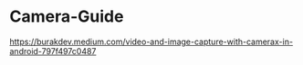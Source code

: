 # Camera-Guide

https://burakdev.medium.com/video-and-image-capture-with-camerax-in-android-797f497c0487
